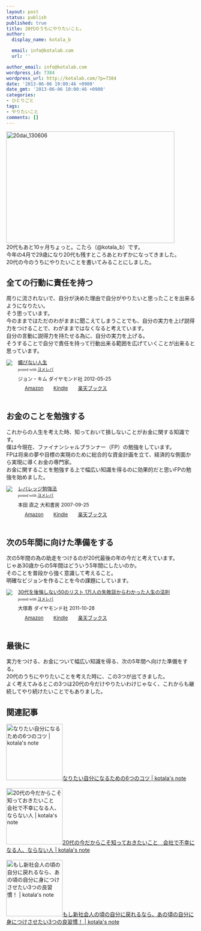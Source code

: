 ```yaml
---
layout: post
status: publish
published: true
title: 20代のうちにやりたいこと。
author:
  display_name: kotala_b

  email: info@kotalab.com
  url: ''

author_email: info@kotalab.com
wordpress_id: 7384
wordpress_url: http://kotalab.com/?p=7384
date: '2013-06-06 19:00:46 +0900'
date_gmt: '2013-06-06 10:00:46 +0900'
categories:
- ひとりごと
tags:
- やりたいこと
comments: []
---
```

<p><img src="http://kotalab.com/wp-content/uploads/20dai_130606-448x297.jpg" alt="20dai_130606" width="448" height="297" class="alignnone size-large wp-image-7386" /><br />
20代もあと10ヶ月ちょっと。こたら（@kotala_b）です。<br />
今年の4月で29歳になり20代も残すところあとわずかになってきました。<br />
20代の今のうちにやりたいことを書いてみることにしました。<br />
<!--more--></p>
<h2>全ての行動に責任を持つ</h2>
<p>周りに流されないで、自分が決めた理由で自分がやりたいと思ったことを出来るようになりたい。<br />
そう思っています。<br />
今のままではただのわがままに聞こえてしまうことでも、自分の実力を上げ説得力をつけることで、わがままではなくなると考えています。<br />
自分の言動に説得力を持たせる為に、自分の実力を上げる。<br />
そうすることで自分で責任を持って行動出来る範囲を広げていくことが出来ると思っています。</p>
<div class="booklink-box" style="text-align:left;padding-bottom:20px;font-size:small;/zoom: 1;overflow: hidden;">
<div class="booklink-image" style="float:left;margin:0 15px 10px 0;"><a href="http://c.af.moshimo.com/af/c/click?a_id=374940&p_id=170&pc_id=185&pl_id=4062&s_v=b5Rz2P0601xu&url=http%3A%2F%2Fwww.amazon.co.jp%2Fexec%2Fobidos%2FASIN%2F4478017697%2Fref%3Dnosim" name="booklink" rel="nofollow" target="_blank"><img src="http://ecx.images-amazon.com/images/I/31MJqxfaoIL._SL160_.jpg" style="border: none;" /></a></div>
<div class="booklink-info" style="line-height:120%;/zoom: 1;overflow: hidden;">
<div class="booklink-name" style="margin-bottom:10px;line-height:120%"><a href="http://c.af.moshimo.com/af/c/click?a_id=374940&p_id=170&pc_id=185&pl_id=4062&s_v=b5Rz2P0601xu&url=http%3A%2F%2Fwww.amazon.co.jp%2Fexec%2Fobidos%2FASIN%2F4478017697%2Fref%3Dnosim" rel="nofollow" name="booklink" target="_blank">媚びない人生</a>
<div class="booklink-powered-date" style="font-size:8pt;margin-top:5px;font-family:verdana;line-height:120%">posted with <a href="http://yomereba.com" target="_blank">ヨメレバ</a></div>
</div>
<div class="booklink-detail" style="margin-bottom:5px;">ジョン・キム ダイヤモンド社 2012-05-25    </div>
<div class="booklink-link2" style="margin-top:10px;">
<div class="shoplinkamazon" style="display:inline;margin-right:5px;background: url('http://img.yomereba.com/tam_y.gif') 0 0 no-repeat;padding: 2px 0 2px 18px;white-space: nowrap;"><a href="http://c.af.moshimo.com/af/c/click?a_id=374940&p_id=170&pc_id=185&pl_id=4062&s_v=b5Rz2P0601xu&url=http%3A%2F%2Fwww.amazon.co.jp%2Fexec%2Fobidos%2FASIN%2F4478017697%2Fref%3Dnosim" rel="nofollow" target="_blank" title="アマゾン" >Amazon</a></div>
<div class="shoplinkkindle" style="display:inline;margin-right:5px;background: url('http://img.yomereba.com/tam_y.gif') 0 0 no-repeat;padding: 2px 0 2px 18px;white-space: nowrap;"><a href="http://c.af.moshimo.com/af/c/click?a_id=374940&p_id=170&pc_id=185&pl_id=4062&s_v=b5Rz2P0601xu&url=http%3A%2F%2Fwww.amazon.co.jp%2Fexec%2Fobidos%2FASIN%2FB00BXZN256%2F" rel="nofollow" target="_blank" >Kindle</a></div>
<div class="shoplinkrakuten" style="display:inline;margin-right:5px;background: url('http://img.yomereba.com/tam_y.gif') 0 -50px no-repeat;padding: 2px 0 2px 18px;white-space: nowrap;"><a href="http://c.af.moshimo.com/af/c/click?a_id=374941&p_id=56&pc_id=56&pl_id=637&s_v=b5Rz2P0601xu&url=http%3A%2F%2Fbooks.rakuten.co.jp%2Frb%2F11662683%2F" rel="nofollow" target="_blank" title="楽天ブックス" >楽天ブックス</a></div>
</div>
</div>
<div class="booklink-footer" style="clear: left"></div>
</div>
<h2>お金のことを勉強する</h2>
<p>これからの人生を考えた時、知っておいて損しないことがお金に関する知識です。<br />
僕は今現在、ファイナンシャルプランナー（FP）の勉強をしています。<br />
FPは将来の夢や目標の実現のために総合的な資金計画を立て、経済的な側面から実現に導くお金の専門家。<br />
お金に関することを勉強する上で幅広い知識を得るのに効果的だと思いFPの勉強を始めました。</p>
<div class="booklink-box" style="text-align:left;padding-bottom:20px;font-size:small;/zoom: 1;overflow: hidden;">
<div class="booklink-image" style="float:left;margin:0 15px 10px 0;"><a href="http://c.af.moshimo.com/af/c/click?a_id=374940&p_id=170&pc_id=185&pl_id=4062&s_v=b5Rz2P0601xu&url=http%3A%2F%2Fwww.amazon.co.jp%2Fexec%2Fobidos%2FASIN%2F447979218X%2Fref%3Dnosim" name="booklink" rel="nofollow" target="_blank"><img src="http://ecx.images-amazon.com/images/I/41w6hw-ayhL._SL160_.jpg" style="border: none;" /></a></div>
<div class="booklink-info" style="line-height:120%;/zoom: 1;overflow: hidden;">
<div class="booklink-name" style="margin-bottom:10px;line-height:120%"><a href="http://c.af.moshimo.com/af/c/click?a_id=374940&p_id=170&pc_id=185&pl_id=4062&s_v=b5Rz2P0601xu&url=http%3A%2F%2Fwww.amazon.co.jp%2Fexec%2Fobidos%2FASIN%2F447979218X%2Fref%3Dnosim" rel="nofollow" name="booklink" target="_blank">レバレッジ勉強法</a>
<div class="booklink-powered-date" style="font-size:8pt;margin-top:5px;font-family:verdana;line-height:120%">posted with <a href="http://yomereba.com" target="_blank">ヨメレバ</a></div>
</div>
<div class="booklink-detail" style="margin-bottom:5px;">本田 直之 大和書房 2007-09-25    </div>
<div class="booklink-link2" style="margin-top:10px;">
<div class="shoplinkamazon" style="display:inline;margin-right:5px;background: url('http://img.yomereba.com/tam_y.gif') 0 0 no-repeat;padding: 2px 0 2px 18px;white-space: nowrap;"><a href="http://c.af.moshimo.com/af/c/click?a_id=374940&p_id=170&pc_id=185&pl_id=4062&s_v=b5Rz2P0601xu&url=http%3A%2F%2Fwww.amazon.co.jp%2Fexec%2Fobidos%2FASIN%2F447979218X%2Fref%3Dnosim" rel="nofollow" target="_blank" title="アマゾン" >Amazon</a></div>
<div class="shoplinkkindle" style="display:inline;margin-right:5px;background: url('http://img.yomereba.com/tam_y.gif') 0 0 no-repeat;padding: 2px 0 2px 18px;white-space: nowrap;"><a href="http://c.af.moshimo.com/af/c/click?a_id=374940&p_id=170&pc_id=185&pl_id=4062&s_v=b5Rz2P0601xu&url=http%3A%2F%2Fwww.amazon.co.jp%2Fgp%2Fsearch%3Fkeywords%3D%2583%258C%2583o%2583%258C%2583b%2583W%2595%25D7%258B%25AD%2596%2540%26__mk_ja_JP%3D%2583J%2583%255E%2583J%2583i%26url%3Dnode%253D2275256051" rel="nofollow" target="_blank" >Kindle</a></div>
<div class="shoplinkrakuten" style="display:inline;margin-right:5px;background: url('http://img.yomereba.com/tam_y.gif') 0 -50px no-repeat;padding: 2px 0 2px 18px;white-space: nowrap;"><a href="http://c.af.moshimo.com/af/c/click?a_id=374941&p_id=56&pc_id=56&pl_id=637&s_v=b5Rz2P0601xu&url=http%3A%2F%2Fbooks.rakuten.co.jp%2Frb%2F4641247%2F" rel="nofollow" target="_blank" title="楽天ブックス" >楽天ブックス</a></div>
</div>
</div>
<div class="booklink-footer" style="clear: left"></div>
</div>
<h2>次の5年間に向けた準備をする</h2>
<p>次の5年間の為の助走をつけるのが20代最後の年の今だと考えています。<br />
じゃあ30歳からの5年間はどういう5年間にしたいのか。<br />
そのことを普段から強く意識して考えること。<br />
明確なビジョンを作ることを今の課題にしています。</p>
<div class="booklink-box" style="text-align:left;padding-bottom:20px;font-size:small;/zoom: 1;overflow: hidden;">
<div class="booklink-image" style="float:left;margin:0 15px 10px 0;"><a href="http://c.af.moshimo.com/af/c/click?a_id=374940&p_id=170&pc_id=185&pl_id=4062&s_v=b5Rz2P0601xu&url=http%3A%2F%2Fwww.amazon.co.jp%2Fexec%2Fobidos%2FASIN%2F4478016615%2Fref%3Dnosim" name="booklink" rel="nofollow" target="_blank"><img src="http://ecx.images-amazon.com/images/I/41F8pxugpIL._SL160_.jpg" style="border: none;" /></a></div>
<div class="booklink-info" style="line-height:120%;/zoom: 1;overflow: hidden;">
<div class="booklink-name" style="margin-bottom:10px;line-height:120%"><a href="http://c.af.moshimo.com/af/c/click?a_id=374940&p_id=170&pc_id=185&pl_id=4062&s_v=b5Rz2P0601xu&url=http%3A%2F%2Fwww.amazon.co.jp%2Fexec%2Fobidos%2FASIN%2F4478016615%2Fref%3Dnosim" rel="nofollow" name="booklink" target="_blank">30代を後悔しない50のリスト 1万人の失敗談からわかった人生の法則</a>
<div class="booklink-powered-date" style="font-size:8pt;margin-top:5px;font-family:verdana;line-height:120%">posted with <a href="http://yomereba.com" target="_blank">ヨメレバ</a></div>
</div>
<div class="booklink-detail" style="margin-bottom:5px;">大塚寿 ダイヤモンド社 2011-10-28    </div>
<div class="booklink-link2" style="margin-top:10px;">
<div class="shoplinkamazon" style="display:inline;margin-right:5px;background: url('http://img.yomereba.com/tam_y.gif') 0 0 no-repeat;padding: 2px 0 2px 18px;white-space: nowrap;"><a href="http://c.af.moshimo.com/af/c/click?a_id=374940&p_id=170&pc_id=185&pl_id=4062&s_v=b5Rz2P0601xu&url=http%3A%2F%2Fwww.amazon.co.jp%2Fexec%2Fobidos%2FASIN%2F4478016615%2Fref%3Dnosim" rel="nofollow" target="_blank" title="アマゾン" >Amazon</a></div>
<div class="shoplinkkindle" style="display:inline;margin-right:5px;background: url('http://img.yomereba.com/tam_y.gif') 0 0 no-repeat;padding: 2px 0 2px 18px;white-space: nowrap;"><a href="http://c.af.moshimo.com/af/c/click?a_id=374940&p_id=170&pc_id=185&pl_id=4062&s_v=b5Rz2P0601xu&url=http%3A%2F%2Fwww.amazon.co.jp%2Fexec%2Fobidos%2FASIN%2FB0081MAD06%2F" rel="nofollow" target="_blank" >Kindle</a></div>
<div class="shoplinkrakuten" style="display:inline;margin-right:5px;background: url('http://img.yomereba.com/tam_y.gif') 0 -50px no-repeat;padding: 2px 0 2px 18px;white-space: nowrap;"><a href="http://c.af.moshimo.com/af/c/click?a_id=374941&p_id=56&pc_id=56&pl_id=637&s_v=b5Rz2P0601xu&url=http%3A%2F%2Fbooks.rakuten.co.jp%2Frb%2F11369123%2F" rel="nofollow" target="_blank" title="楽天ブックス" >楽天ブックス</a></div>
</div>
</div>
<div class="booklink-footer" style="clear: left"></div>
</div>
<h2>最後に</h2>
<p>実力をつける、お金について幅広い知識を得る、次の5年間へ向けた準備をする。<br />
20代のうちにやりたいことを考えた時に、この3つが出てきました。<br />
よく考えてみるとこの3つは20代の今だけやりたいわけじゃなく、これからも継続してやり続けたいことでもありました。</p>
<h2 class="rele">関連記事</h2>
<p><a href="http://kotalab.com/i-want-to-be-6things" target="_blank"><img  class="alignleft" src="http://kotalab.com/wp-content/uploads/slooProImg_20130208152334.jpg" alt="なりたい自分になるための6つのコツ | kotala's note" width="150" /></a><a href="http://kotalab.com/i-want-to-be-6things" target="_blank">なりたい自分になるための6つのコツ | kotala's note</a><br style="clear:both;" /><br />
<a href="http://kotalab.com/twenties-worker" target="_blank"><img  class="alignleft" src="http://kotalab.com/wp-content/uploads/kaisyadehukou130110-448x300.jpg" alt="20代の今だからこそ知っておきたいこと　会社で不幸になる人、ならない人 | kotala's note" width="150" /></a><a href="http://kotalab.com/twenties-worker" target="_blank">20代の今だからこそ知っておきたいこと　会社で不幸になる人、ならない人 | kotala's note</a><br style="clear:both;" /><br />
<a href="http://kotalab.com/good-three-habits" target="_blank"><img  class="alignleft" src="http://kotalab.com/wp-content/uploads/habit_130405-448x336.jpg" alt="もし新社会人の頃の自分に戻れるなら、あの頃の自分に身につけさせたい3つの良習慣！ | kotala's note" width="150" /></a><a href="http://kotalab.com/good-three-habits" target="_blank">もし新社会人の頃の自分に戻れるなら、あの頃の自分に身につけさせたい3つの良習慣！ | kotala's note</a><br style="clear:both;" /></p>

